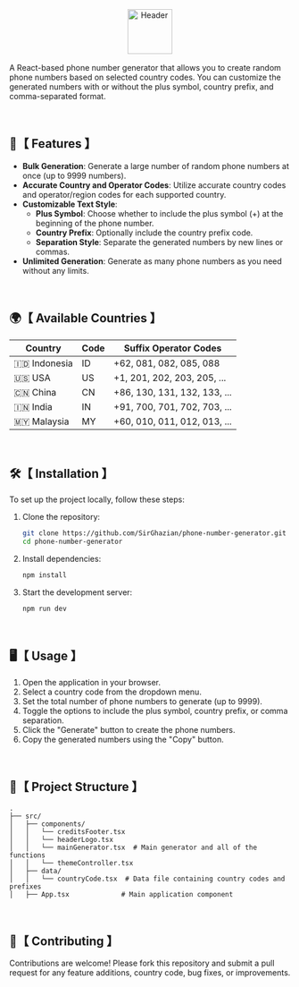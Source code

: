 <div align="center">
<picture>
  <source media="(prefers-color-scheme: light)" srcset="https://github.com/user-attachments/assets/c3084aa4-b7df-42bc-b216-39184582a914">
  <source media="(prefers-color-scheme: dark)" srcset="https://github.com/user-attachments/assets/f9b146d5-feec-41b5-b495-6d17a601fee1">
  <img alt="Header" height="80" >
</picture>
</div>

<img src="https://github.com/user-attachments/assets/d37a62f7-650a-4886-81c9-d3809d3ddeed" width="100%" height="2px"/>
<p/>


A React-based phone number generator that allows you to create random phone numbers based on selected country codes. You can customize the generated numbers with or without the plus symbol, country prefix, and comma-separated format.

</br>

## 🚀【 Features 】

- **Bulk Generation**: Generate a large number of random phone numbers at once (up to 9999 numbers).
- **Accurate Country and Operator Codes**: Utilize accurate country codes and operator/region codes for each supported country.
- **Customizable Text Style**:
  - **Plus Symbol**: Choose whether to include the plus symbol (+) at the beginning of the phone number.
  - **Country Prefix**: Optionally include the country prefix code.
  - **Separation Style**: Separate the generated numbers by new lines or commas.
- **Unlimited Generation**: Generate as many phone numbers as you need without any limits.

</br>

## 🌍【 Available Countries 】

| Country      | Code | Suffix Operator Codes        |
|--------------|------|------------------------------|
| 🇮🇩 Indonesia | ID   | +62, 081, 082, 085, 088      |
| 🇺🇸 USA       | US   | +1, 201, 202, 203, 205, ...  |
| 🇨🇳 China     | CN   | +86, 130, 131, 132, 133, ... |
| 🇮🇳 India     | IN   | +91, 700, 701, 702, 703, ... |
| 🇲🇾 Malaysia  | MY   | +60, 010, 011, 012, 013, ... |

</br>

## 🛠️【 Installation 】

To set up the project locally, follow these steps:

1. Clone the repository:

   ```bash
   git clone https://github.com/SirGhazian/phone-number-generator.git
   cd phone-number-generator

2. Install dependencies:
   ```bash
   npm install

3. Start the development server:
   ```bash
   npm run dev

</br>

## 🖥️【 Usage 】
1. Open the application in your browser.
2. Select a country code from the dropdown menu.
3. Set the total number of phone numbers to generate (up to 9999).
4. Toggle the options to include the plus symbol, country prefix, or comma separation.
5. Click the "Generate" button to create the phone numbers.
6. Copy the generated numbers using the "Copy" button.

</br>

## 📂【 Project Structure 】
    .
    ├── src/
    │   ├── components/
    │   │   └── creditsFooter.tsx
    │   │   └── headerLogo.tsx
    │   │   └── mainGenerator.tsx  # Main generator and all of the functions
    │   │   └── themeController.tsx
    │   ├── data/
    │   │   └── countryCode.tsx  # Data file containing country codes and prefixes
    │   ├── App.tsx             # Main application component

</br>

## 🤝【 Contributing 】
Contributions are welcome! Please fork this repository and submit a pull request for any feature additions, country code, bug fixes, or improvements.
